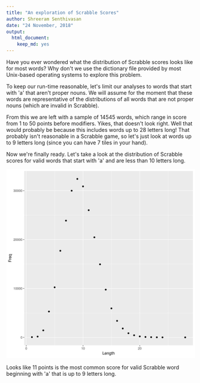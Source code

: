 ```yaml
---
title: "An exploration of Scrabble Scores"
author: Shreeram Senthivasan
date: "24 November, 2018"
output:
  html_document:
    keep_md: yes
---
```




Have you ever wondered what the distribution of Scrabble scores looks like for most words? Why don't we use the dictionary file provided by most Unix-based operating systems to explore this problem.

To keep our run-time reasonable, let's limit our analyses to words that start with 'a' that aren't proper nouns. We will assume for the moment that these words are representative of the distributions of all words that are not proper nouns (which are invalid in Scrabble).

From this we are left with a sample of 14545 words, which range in score from 1 to 50 points before modifiers. Yikes, that doesn't look right. Well that would probably be because this includes words up to 28 letters long! That probably isn't reasonable in a Scrabble game, so let's just look at words up to 9 letters long (since you can have 7 tiles in your hand).

Now we're finally ready. Let's take a look at the distribution of Scrabble scores for valid words that start with 'a' and are less than 10 letters long.

![*Fig. 1* A histogram of Scrabble scores for a subset of English words](histogram.png)

Looks like 11 points is the most common score for valid Scrabble word beginning with 'a' that is up to 9 letters long.
